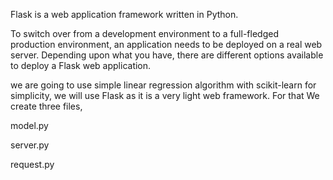 Flask is a web application framework written in Python. 

To switch over from a development environment to a full-fledged production environment, an application needs to be deployed on a real web server. Depending upon what you have, there are different options available to deploy a Flask web application.

we are going to use simple linear regression algorithm with scikit-learn for simplicity, we will use Flask as it is a very light web framework. 
For that We create three files,

model.py

server.py

request.py



